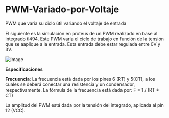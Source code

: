 # PWM-Variado-por-Voltaje
PWM que varia su ciclo útil variando el voltaje de entrada

El siguiente es la simulación en proteus de un PWM realizado en base al integrado tl494. Este PWM varia el ciclo de trabajo en función de la tensión que se aaplique a la entrada. Esta entrada debe estar regulada entre 0V y 3V.

![image](https://github.com/Sebax1901/PWM-Variado-por-Voltaje/assets/41446136/c86e4101-ee86-4844-a2c1-c584c378be7e)

**Especificaciones**

**Frecuencia**: La frecuencia está dada por los pines 6 (RT) y 5(CT), a los cuales se deberá conectar una resistencia y un condensador, respectivamente. La fórmula de la frecuencia está dada por: F = 1 / (RT * CT)

La amplitud del PWM está dada por la tensión del integrado, aplicada al pin 12 (VCC).
